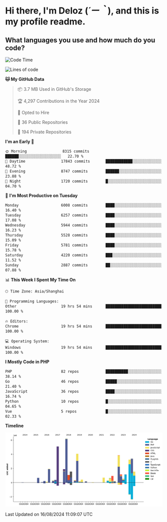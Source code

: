 # **Hi there, I'm Deloz (*´ー｀*), and this is my profile readme.**

## **What languages you use and how much do you code?**

<!--START_SECTION:waka-->
![Code Time](http://img.shields.io/badge/Code%20Time-4%2C551%20hrs%2020%20mins-blue)

![Lines of code](https://img.shields.io/badge/From%20Hello%20World%20I%27ve%20Written-41.9%20million%20lines%20of%20code-blue)

**🐱 My GitHub Data** 

> 📦 3.7 MB Used in GitHub's Storage 
 > 
> 🏆 4,297 Contributions in the Year 2024
 > 
> 💼 Opted to Hire
 > 
> 📜 36 Public Repositories 
 > 
> 🔑 194 Private Repositories 
 > 
**I'm an Early 🐤** 

```text
🌞 Morning                8315 commits        ██████░░░░░░░░░░░░░░░░░░░   22.70 % 
🌆 Daytime                17843 commits       ████████████░░░░░░░░░░░░░   48.72 % 
🌃 Evening                8747 commits        ██████░░░░░░░░░░░░░░░░░░░   23.88 % 
🌙 Night                  1720 commits        █░░░░░░░░░░░░░░░░░░░░░░░░   04.70 % 
```
📅 **I'm Most Productive on Tuesday** 

```text
Monday                   6008 commits        ████░░░░░░░░░░░░░░░░░░░░░   16.40 % 
Tuesday                  6257 commits        ████░░░░░░░░░░░░░░░░░░░░░   17.08 % 
Wednesday                5944 commits        ████░░░░░░░░░░░░░░░░░░░░░   16.23 % 
Thursday                 5528 commits        ████░░░░░░░░░░░░░░░░░░░░░   15.09 % 
Friday                   5781 commits        ████░░░░░░░░░░░░░░░░░░░░░   15.78 % 
Saturday                 4220 commits        ███░░░░░░░░░░░░░░░░░░░░░░   11.52 % 
Sunday                   2887 commits        ██░░░░░░░░░░░░░░░░░░░░░░░   07.88 % 
```


📊 **This Week I Spent My Time On** 

```text
🕑︎ Time Zone: Asia/Shanghai

💬 Programming Languages: 
Other                    19 hrs 54 mins      █████████████████████████   100.00 % 

🔥 Editors: 
Chrome                   19 hrs 54 mins      █████████████████████████   100.00 % 

💻 Operating System: 
Windows                  19 hrs 54 mins      █████████████████████████   100.00 % 
```

**I Mostly Code in PHP** 

```text
PHP                      82 repos            ██████████░░░░░░░░░░░░░░░   38.14 % 
Go                       46 repos            █████░░░░░░░░░░░░░░░░░░░░   21.40 % 
JavaScript               36 repos            ████░░░░░░░░░░░░░░░░░░░░░   16.74 % 
Python                   10 repos            █░░░░░░░░░░░░░░░░░░░░░░░░   04.65 % 
Vue                      5 repos             █░░░░░░░░░░░░░░░░░░░░░░░░   02.33 % 
```



**Timeline**

![Lines of Code chart](https://raw.githubusercontent.com/deloz/deloz/main/assets/bar_graph.png)


 Last Updated on 16/08/2024 11:09:07 UTC
<!--END_SECTION:waka-->
